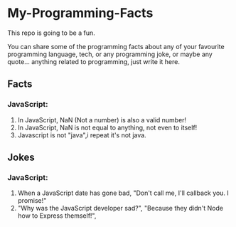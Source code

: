 # My-Programming-Facts

This repo is going to be a fun.

You can share some of the programming facts about any of your favourite programming language, tech, or any programming joke, or maybe any quote... anything related to programming, just write it here.

## Facts

### JavaScript: 
  1. In JavaScript, NaN (Not a number) is also a valid number!
  2. In JavaScript, NaN is not equal to anything, not even to itself!
  3. Javascript is not "java",i repeat it's not java.
  
  
## Jokes

### JavaScript:
  1. When a JavaScript date has gone bad, "Don't call me, I'll callback you. I promise!"
  2. "Why was the JavaScript developer sad?",
              "Because they didn't Node how to Express themself!",
  
